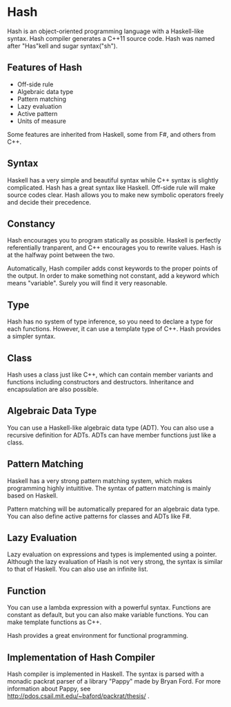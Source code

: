 Hash
====

Hash is an object-oriented programming language with a Haskell-like syntax.
Hash compiler generates a C++11 source code.
Hash was named after "Has"kell and sugar syntax("sh").

Features of Hash
----------------
* Off-side rule
* Algebraic data type
* Pattern matching
* Lazy evaluation
* Active pattern
* Units of measure

Some features are inherited from Haskell, some from F#, and others from C++.

Syntax
------
Haskell has a very simple and beautiful syntax while C++ syntax is slightly complicated. Hash has a great syntax like Haskell.
Off-side rule will make source codes clear.
Hash allows you to make new symbolic operators freely and decide their precedence.

Constancy
---------
Hash encourages you to program statically as possible.
Haskell is perfectly referentially tranparent, and C++ encourages you to rewrite values. Hash is at the halfway point between the two.

Automatically, Hash compiler adds const keywords to the proper points of the output. In order to make something not constant, add a keyword which means "variable". Surely you will find it very reasonable.

Type
----
Hash has no system of type inference, so you need to declare a type for each functions.
However, it can use a template type of C++. Hash provides a simpler syntax.

Class
-----
Hash uses a class just like C++, which can contain member variants and functions including constructors and destructors.
Inheritance and encapsulation are also possible.

Algebraic Data Type
-------------------
You can use a Haskell-like algebraic data type (ADT). You can also use a recursive definition for ADTs.
ADTs can have member functions just like a class.

Pattern Matching
----------------
Haskell has a very strong pattern matching system, which makes programming highly intuititive.
The syntax of pattern matching is mainly based on Haskell.

Pattern matching will be automatically prepared for an algebraic data type. You can also define active patterns for classes and ADTs like F#.

Lazy Evaluation
---------------
Lazy evaluation on expressions and types is implemented using a pointer.
Although the lazy evaluation of Hash is not very strong, the syntax is similar to that of Haskell.
You can also use an infinite list.

Function
--------
You can use a lambda expression with a powerful syntax.
Functions are constant as default, but you can also make variable functions.
You can make template functions as C++.

Hash provides a great environment for functional programming.

Implementation of Hash Compiler
-------------------------------
Hash compiler is implemented in Haskell.
The syntax is parsed with a monadic packrat parser of a library "Pappy" made by Bryan Ford.
For more information about Pappy, see http://pdos.csail.mit.edu/~baford/packrat/thesis/ .
